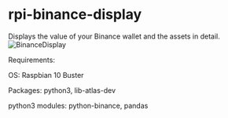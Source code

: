# rpi-binance-display
Displays the value of your Binance wallet and the assets in detail.
![BinanceDisplay](https://user-images.githubusercontent.com/84155543/118361179-6c2dfe80-b58a-11eb-8fec-370786eeb45d.jpg)

Requirements:

OS: Raspbian 10 Buster

Packages: python3, lib-atlas-dev

python3 modules: python-binance, pandas

